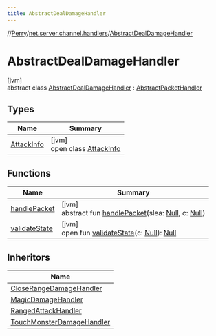 ```yaml
---
title: AbstractDealDamageHandler
---
```

//[Perry](../../../index.html)/[net.server.channel.handlers](../index.html)/[AbstractDealDamageHandler](index.html)



# AbstractDealDamageHandler



[jvm]\
abstract class [AbstractDealDamageHandler](index.html) : [AbstractPacketHandler](../../net/-abstract-packet-handler/index.html)



## Types


| Name | Summary |
|---|---|
| [AttackInfo](-attack-info/index.html) | [jvm]<br>open class [AttackInfo](-attack-info/index.html) |


## Functions


| Name | Summary |
|---|---|
| [handlePacket](../-item-pickup-handler/index.html#1449422769%2FFunctions%2F863300109) | [jvm]<br>abstract fun [handlePacket](../-item-pickup-handler/index.html#1449422769%2FFunctions%2F863300109)(slea: [Null](https://kotlinlang.org/api/latest/jvm/stdlib/kotlin/-null/index.html), c: [Null](https://kotlinlang.org/api/latest/jvm/stdlib/kotlin/-null/index.html)) |
| [validateState](../-item-pickup-handler/index.html#1181896764%2FFunctions%2F863300109) | [jvm]<br>open fun [validateState](../-item-pickup-handler/index.html#1181896764%2FFunctions%2F863300109)(c: [Null](https://kotlinlang.org/api/latest/jvm/stdlib/kotlin/-null/index.html)): [Null](https://kotlinlang.org/api/latest/jvm/stdlib/kotlin/-null/index.html) |


## Inheritors


| Name |
|---|
| [CloseRangeDamageHandler](../-close-range-damage-handler/index.html) |
| [MagicDamageHandler](../-magic-damage-handler/index.html) |
| [RangedAttackHandler](../-ranged-attack-handler/index.html) |
| [TouchMonsterDamageHandler](../-touch-monster-damage-handler/index.html) |

